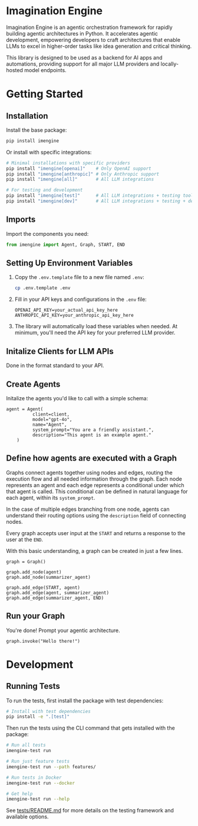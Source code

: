 # Imagination Engine
Imagination Engine is an agentic orchestration framework for rapidly building agentic architectures in Python. It accelerates agentic development, empowering developers to craft architectures that enable LLMs to excel in higher-order tasks like idea generation and critical thinking.

This library is designed to be used as a backend for AI apps and automations, providing support for all major LLM providers and locally-hosted model endpoints.

# Getting Started
## Installation

Install the base package:
```bash
pip install imengine
```

Or install with specific integrations:
```bash
# Minimal installations with specific providers
pip install "imengine[openai]"    # Only OpenAI support
pip install "imengine[anthropic]" # Only Anthropic support
pip install "imengine[all]"       # All LLM integrations

# For testing and development
pip install "imengine[test]"      # All LLM integrations + testing tools
pip install "imengine[dev]"       # All LLM integrations + testing + dev tools
```

## Imports
Import the components you need:
```python
from imengine import Agent, Graph, START, END
```

## Setting Up Environment Variables
1. Copy the `.env.template` file to a new file named `.env`:
   ```bash
   cp .env.template .env
   ```

2. Fill in your API keys and configurations in the `.env` file:
   ```
   OPENAI_API_KEY=your_actual_api_key_here
   ANTHROPIC_API_KEY=your_anthropic_api_key_here
   ```

3. The library will automatically load these variables when needed. At minimum, you'll need the API key for your preferred LLM provider.

## Initalize Clients for LLM APIs
Done in the format standard to your API.

## Create Agents
Initalize the agents you'd like to call with a simple schema:
```
agent = Agent(
          client=client, 
          model="gpt-4o", 
          name="Agent", 
          system_prompt="You are a friendly assistant.",
          description="This agent is an example agent."
    )
```

## Define how agents are executed with a Graph
Graphs connect agents together using nodes and edges, routing the execution flow and all needed information through the graph. Each node represents an agent and each edge represents a conditional under which that agent is called. This conditional can be defined in natural language for each agent, within its `system_prompt`. 

In the case of multiple edges branching from one node, agents can understand their routing options using the `description` field of connecting nodes.

Every graph accepts user input at the `START` and returns a response to the user at the `END`.

With this basic understanding, a graph can be created in just a few lines.
```
graph = Graph()

graph.add_node(agent)
graph.add_node(summarizer_agent)

graph.add_edge(START, agent)
graph.add_edge(agent, summarizer_agent)
graph.add_edge(summarizer_agent, END)
```

## Run your Graph
You're done! Prompt your agentic architecture.
```
graph.invoke("Hello there!")
```

# Development
## Running Tests

To run the tests, first install the package with test dependencies:

```bash
# Install with test dependencies
pip install -e ".[test]"
```

Then run the tests using the CLI command that gets installed with the package:

```bash
# Run all tests
imengine-test run

# Run just feature tests
imengine-test run --path features/

# Run tests in Docker
imengine-test run --docker

# Get help
imengine-test run --help
```

See [tests/README.md](tests/README.md) for more details on the testing framework and available options.
